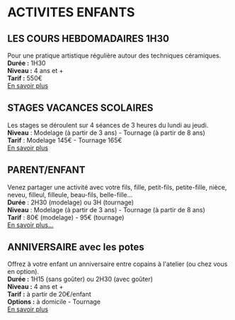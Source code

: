 # ACTIVITES ENFANTS  

## LES COURS HEBDOMADAIRES 1H30
Pour une pratique artistique régulière autour des techniques céramiques.  
**Durée :** 1H30  
**Niveau :** 4 ans et +  
**Tarif :** 550€  
[En savoir plus](cours_enfants)  

## STAGES VACANCES SCOLAIRES
Les stages se déroulent sur 4 séances de 3 heures du lundi au jeudi.  
**Niveau** : Modelage (à partir de 3 ans) - Tournage (à partir de 8 ans)  
**Tarif** : Modelage 145€ - Tournage 165€  
[En savoir plus](stages_enfants)  

## PARENT/ENFANT  
Venez partager une activité avec votre fils, fille, petit-fils, petite-fille, nièce, neveu, filleul, filleule, beau-fils, belle-fille...  
**Durée** : 2H30 (modelage) ou 3H (tournage)  
**Niveau** : Modelage (à partir de 3 ans) - Tournage (à partir de 8 ans)  
**Tarif** : 80€ (modelage) - 95€ (tournage)  
[En savoir plus...](parent_enfant)  

## ANNIVERSAIRE avec les potes
Offrez à votre enfant un anniversaire entre copains à l'atelier (ou chez vous en option).  
**Durée :** 1H15 (sans goûter) ou 2H30 (avec goûter)  
**Niveau :** 4 ans et +  
**Tarif :** à partir de 20€/enfant  
**Options :** à domicile - Tournage  
[En savoir plus](anniversaire_enfants)


